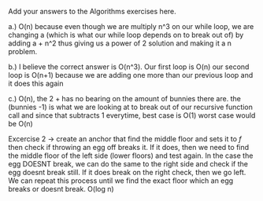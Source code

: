 Add your answers to the Algorithms exercises here.

a.) O(n) because even though we are multiply n^3 on our while loop, we are changing a (which is what our while loop depends on to break out of) by adding a + n^2
thus giving us a power of 2 solution and making it a n problem.

b.) I believe the correct answer is O(n^3). Our first loop is O(n) our second loop is O(n+1) because we are adding one more than our previous loop and it does this again

c.) O(n), the 2 + has no bearing on the amount of bunnies there are. the (bunnies -1) is what we are looking at to break out of our recursive function call and since that subtracts 1 everytime, best case is O(1) worst case would be O(n)

Excercise 2 -> create an anchor that find the middle floor and sets it to _f_ then check if throwing an egg off breaks it. If it does, then we need to find the middle floor of the left side (lower floors) and test again. In the case the egg DOESNT break, we can do the same to the right side and check if the egg doesnt break still. If it does break on the right check, then we go left. We can repeat this process until we find the exact floor which an egg breaks or doesnt break. O(log n)
